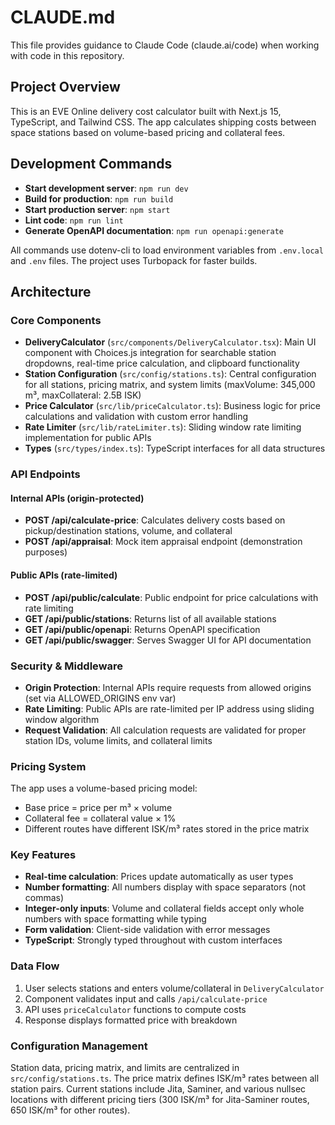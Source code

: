 # CLAUDE.md

This file provides guidance to Claude Code (claude.ai/code) when working with code in this repository.

## Project Overview

This is an EVE Online delivery cost calculator built with Next.js 15, TypeScript, and Tailwind CSS. The app calculates shipping costs between space stations based on volume-based pricing and collateral fees.

## Development Commands

- **Start development server**: `npm run dev`
- **Build for production**: `npm run build`
- **Start production server**: `npm start`
- **Lint code**: `npm run lint`
- **Generate OpenAPI documentation**: `npm run openapi:generate`

All commands use dotenv-cli to load environment variables from `.env.local` and `.env` files. The project uses Turbopack for faster builds.

## Architecture

### Core Components
- **DeliveryCalculator** (`src/components/DeliveryCalculator.tsx`): Main UI component with Choices.js integration for searchable station dropdowns, real-time price calculation, and clipboard functionality
- **Station Configuration** (`src/config/stations.ts`): Central configuration for all stations, pricing matrix, and system limits (maxVolume: 345,000 m³, maxCollateral: 2.5B ISK)
- **Price Calculator** (`src/lib/priceCalculator.ts`): Business logic for price calculations and validation with custom error handling
- **Rate Limiter** (`src/lib/rateLimiter.ts`): Sliding window rate limiting implementation for public APIs
- **Types** (`src/types/index.ts`): TypeScript interfaces for all data structures

### API Endpoints

#### Internal APIs (origin-protected)
- **POST /api/calculate-price**: Calculates delivery costs based on pickup/destination stations, volume, and collateral
- **POST /api/appraisal**: Mock item appraisal endpoint (demonstration purposes)

#### Public APIs (rate-limited)
- **POST /api/public/calculate**: Public endpoint for price calculations with rate limiting
- **GET /api/public/stations**: Returns list of all available stations
- **GET /api/public/openapi**: Returns OpenAPI specification
- **GET /api/public/swagger**: Serves Swagger UI for API documentation

### Security & Middleware
- **Origin Protection**: Internal APIs require requests from allowed origins (set via ALLOWED_ORIGINS env var)
- **Rate Limiting**: Public APIs are rate-limited per IP address using sliding window algorithm
- **Request Validation**: All calculation requests are validated for proper station IDs, volume limits, and collateral limits

### Pricing System
The app uses a volume-based pricing model:
- Base price = price per m³ × volume
- Collateral fee = collateral value × 1%
- Different routes have different ISK/m³ rates stored in the price matrix

### Key Features
- **Real-time calculation**: Prices update automatically as user types
- **Number formatting**: All numbers display with space separators (not commas)
- **Integer-only inputs**: Volume and collateral fields accept only whole numbers with space formatting while typing
- **Form validation**: Client-side validation with error messages
- **TypeScript**: Strongly typed throughout with custom interfaces

### Data Flow
1. User selects stations and enters volume/collateral in `DeliveryCalculator`
2. Component validates input and calls `/api/calculate-price`
3. API uses `priceCalculator` functions to compute costs
4. Response displays formatted price with breakdown

### Configuration Management
Station data, pricing matrix, and limits are centralized in `src/config/stations.ts`. The price matrix defines ISK/m³ rates between all station pairs. Current stations include Jita, Saminer, and various nullsec locations with different pricing tiers (300 ISK/m³ for Jita-Saminer routes, 650 ISK/m³ for other routes).